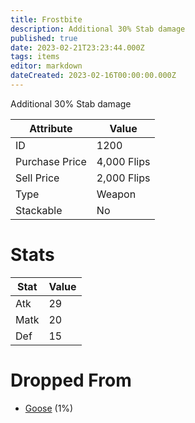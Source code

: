 ```yaml
---
title: Frostbite
description: Additional 30% Stab damage
published: true
date: 2023-02-21T23:23:44.000Z
tags: items
editor: markdown
dateCreated: 2023-02-16T00:00:00.000Z
---
```


Additional 30% Stab damage

|Attribute|Value|
|-|-|
|ID|1200|
|Purchase Price|4,000 Flips|
|Sell Price|2,000 Flips|
|Type|Weapon|
|Stackable|No|

# Stats
|Stat|Value|
|-|-|
|Atk|29|
|Matk|20|
|Def|15|

# Dropped From
 * [Goose](/monsters/goose.md) (1%)
